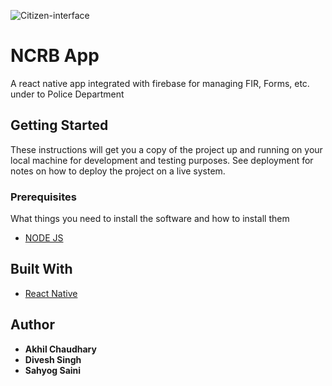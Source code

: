 ![Citizen-interface](https://i.ibb.co/jGJzFYh/output-onlinepngtools-16.png)
# NCRB App

A react native app integrated with firebase for managing FIR, Forms, etc. under to Police Department 

## Getting Started

These instructions will get you a copy of the project up and running on your local machine for development and testing purposes. See deployment for notes on how to deploy the project on a live system.

### Prerequisites

What things you need to install the software and how to install them

* [NODE JS](https://nodejs.org/en/)

## Built With

* [React Native](https://reactnative.dev/)


## Author

* **Akhil Chaudhary** 
* **Divesh Singh** 
* **Sahyog Saini** 
